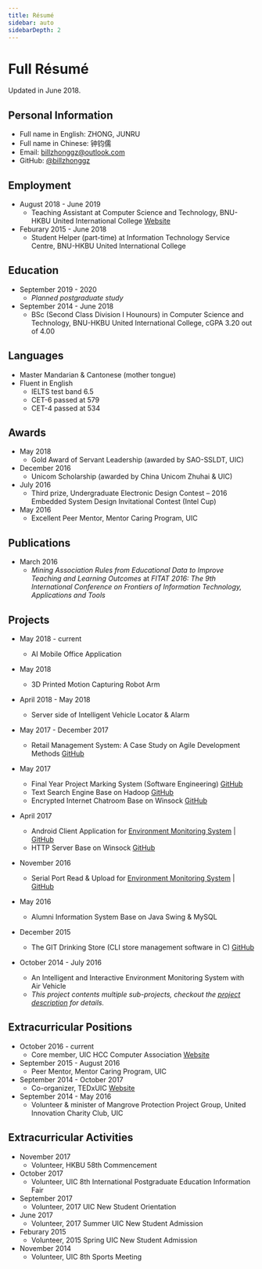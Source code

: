 ```yaml
---
title: Résumé
sidebar: auto
sidebarDepth: 2
---
```


# Full Résumé
Updated in June 2018.

## Personal Information
* Full name in English: ZHONG, JUNRU
* Full name in Chinese: 钟钧儒
* Email: [billzhonggz@outlook.com](mailto:billzhonggz@outlook.com)
* GitHub: [@billzhonggz](https://github.com/billzhonggz)

## Employment
* August 2018 - June 2019
    * Teaching Assistant at Computer Science and Technology, BNU-HKBU United International College [Website](https://uic.edu.hk)
* Feburary 2015 - June 2018
    * Student Helper (part-time) at Information Technology Service Centre, BNU-HKBU United International College

## Education
* September 2019 - 2020
    * *Planned postgraduate study*
* September 2014 - June 2018
    * BSc (Second Class Division I Hounours) in Computer Science and Technology, BNU-HKBU United International College, cGPA 3.20 out of 4.00

## Languages
* Master Mandarian & Cantonese (mother tongue)
* Fluent in English
    * IELTS test band 6.5
    * CET-6 passed at 579
    * CET-4 passed at 534

## Awards
* May 2018
    * Gold Award of Servant Leadership (awarded by SAO-SSLDT, UIC)
* December 2016
    * Unicom Scholarship (awarded by China Unicom Zhuhai & UIC)
* July 2016
    * Third prize, Undergraduate Electronic Design Contest – 2016 Embedded System Design Invitational Contest (Intel Cup)
* May 2016
    * Excellent Peer Mentor, Mentor Caring Program, UIC

## Publications
* March 2016
    * *Mining Association Rules from Educational Data to Improve Teaching and Learning Outcomes* at *FITAT 2016: The 9th International Conference on Frontiers of Information Technology, Applications and Tools*

## Projects
* May 2018 - current
    * AI Mobile Office Application
* May 2018
    * 3D Printed Motion Capturing Robot Arm
* April 2018 - May 2018
    * Server side of Intelligent Vehicle Locator & Alarm
* May 2017 - December 2017
    * Retail Management System: A Case Study on Agile Development Methods [GitHub](https://github.com/billzhonggz/SE-Retail-Management-System)
* May 2017
    * Final Year Project Marking System (Software Engineering) [GitHub](https://github.com/billzhonggz/FYPMarkSystem)
    * Text Search Engine Base on Hadoop [GitHub](https://github.com/billzhonggz/MapReduceSearch)
    * Encrypted Internet Chatroom Base on Winsock [GitHub](https://github.com/billzhonggz/EncryptedChat)
* April 2017
    * Android Client Application for [Environment Monitoring System](/projects/env-system.html#improvement-android-mobile-app) | [GitHub](https://github.com/billzhonggz/EnvAircraftClient)
    * HTTP Server Base on Winsock [GitHub](https://github.com/billzhonggz/WebServer)
* November 2016
    * Serial Port Read & Upload for [Environment Monitoring System](/projects/env-system.html#improvement-data-uploading) | [GitHub](https://github.com/billzhonggz/SerialPortReadWinForm)

* May 2016
    * Alumni Information System Base on Java Swing & MySQL
* December 2015
    * The GIT Drinking Store (CLI store management software in C) [GitHub](https://github.com/JiayuYANG/SPGroupProject2.0)
* October 2014 - July 2016
    * An Intelligent and Interactive Environment Monitoring System with Air Vehicle
    * *This project contents multiple sub-projects, checkout the [project description](/projects/env-system.html) for details.*

## Extracurricular Positions
* October 2016 - current
    * Core member, UIC HCC Computer Association [Website](https://uichcc.com)
* September 2015 - August 2016
    * Peer Mentor, Mentor Caring Program, UIC
* September 2014 - October 2017
    * Co-organizer, TEDxUIC [Website](http://tedxuic.com)
* September 2014 - May 2016
    * Volunteer & minister of Mangrove Protection Project Group, United Innovation Charity Club, UIC

## Extracurricular Activities
* November 2017
    * Volunteer, HKBU 58th Commencement
* October 2017
    * Volunteer, UIC 8th International Postgraduate Education Information Fair
* September 2017
    * Volunteer, 2017 UIC New Student Orientation
* June 2017
    * Volunteer, 2017 Summer UIC New Student Admission
* Feburary 2015
    * Volunteer, 2015 Spring UIC New Student Admission
* November 2014
    * Volunteer, UIC 8th Sports Meeting